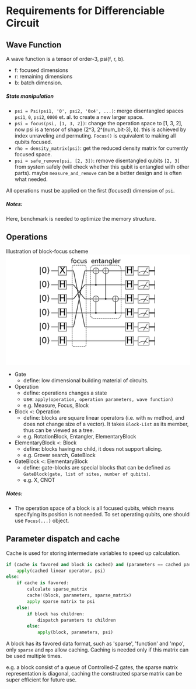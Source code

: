 # Requirements for Differenciable Circuit
## Wave Function
A wave function is a tensor of order-3, psi(f, r, b).

* f: focused dimensions
* r: remaining dimensions
* b: batch dimension.

##### State manipulation
* `psi = Psi(psi1, '0', psi2, '0x4', ...)`: merge disentangled spaces `psi1`, `0`, `psi2`, `0000` et. al. to create a new larger space.
* `psi = focus(psi, [1, 3, 2])`: change the operation space to [1, 3, 2], now psi is a tensor of shape (2^3, 2^(num_bit-3), b).
this is achieved by index unraveling and permuting. `Focus()` is equivalent to making all qubits focused.
* `rho = density_matrix(psi)`: get the reduced density matrix for currently focused space.
* `psi = safe_remove(psi, [2, 3])`: remove disentangled qubits `[2, 3]` from system safely (will check whether this qubit is entangled with other parts).
maybe `measure_and_remove` can be a better design and is often what needed.

All operations must be applied on the first (focused) dimension of `psi`.

##### Notes:
Here, benchmark is needed to optimize the memory structure.

## Operations
Illustration of block-focus scheme
![block-focus illustration](images/blockfocus.png)

* Gate
    * define: low dimensional building material of circuits.
* Operation
    * define: operations changes a state
    * use: `apply(operation, operation parameters, wave function)`
    * e.g. Measure, Focus, Block
* Block <: Operation
    * define: blocks are square linear operators (i.e. with `mv` method, and does not change size of a vector). It takes `Block-List` as its member, thus can be viewed as a tree.
    * e.g. RotationBlock, Entangler, ElementaryBlock
* ElementaryBlock <: Block
    * define: blocks having no child, it does not support slicing.
    * e.g. Grover search, GateBlock
* GateBlock <: ElementaryBlock
    * define: gate-blocks are special blocks that can be defined as `GateBlock(gate, list of sites, number of qubits)`.
    * e.g. X, CNOT

##### Notes:
* The operation space of a block is all focused qubits, which means specifying its position is not needed. To set operating qubits, one should use `Focus(...)` object.

## Parameter dispatch and cache
Cache is used for storing intermediate variables to speed up calculation.

```python
if (cache is favored and block is cached) and (parameters == cached parameters):
    apply(cached linear operator, psi)
else:
    if cache is favored:
        calculate sparse_matrix
        cache!(block, parameters, sparse_matrix)
        apply sparse matrix to psi
    else:
        if block has children:
            dispatch paramters to children
        else:
            apply(block, parameters, psi)
```

A block has its favored data format, such as 'sparse', 'function' and 'mpo', only `sparse` and `mpo` allow caching.
Caching is needed only if this matrix can be used multiple times.

e.g. a block consist of a queue of Controlled-Z gates, the sparse matrix representation is diagonal, caching the constructed sparse matrix can be super efficient for future use.

